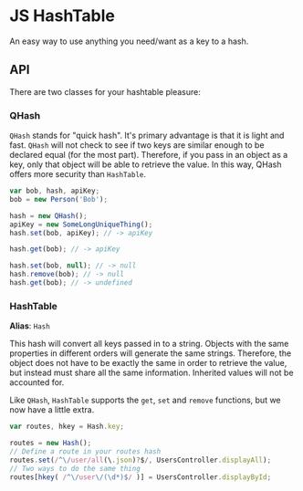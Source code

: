 # JS HashTable

An easy way to use anything you need/want as a key to a hash.

## API

There are two classes for your hashtable pleasure:

### QHash

`QHash` stands for "quick hash". It's primary advantage is that it is light and fast. `QHash` will
not check to see if two keys are similar enough to be declared equal (for the most part). Therefore,
if you pass in an object as a key, only that object will be able to retrieve the value. In this way,
QHash offers more security than `HashTable`.

```javascript
var bob, hash, apiKey;
bob = new Person('Bob');

hash = new QHash();
apiKey = new SomeLongUniqueThing();
hash.set(bob, apiKey); // -> apiKey

hash.get(bob); // -> apiKey

hash.set(bob, null); // -> null
hash.remove(bob); // -> null
hash.get(bob); // -> undefined
```

### HashTable

**Alias**: `Hash`

This hash will convert all keys passed in to a string. Objects with the same properties in different
orders will generate the same strings. Therefore, the object does not have to be exactly the same
in order to retrieve the value, but instead must share all the same information. Inherited values will
not be accounted for.

Like `QHash`, `HashTable` supports the `get`, `set` and `remove` functions, but we now have a little
extra.

```javascript
var routes, hkey = Hash.key;

routes = new Hash();
// Define a route in your routes hash
routes.set(/^\/user/all(\.json)?$/, UsersController.displayAll);
// Two ways to do the same thing
routes[hkey( /^\/user\/(\d*)$/ )] = UsersController.displayById;
```